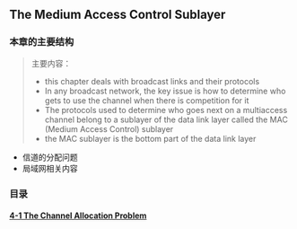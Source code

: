 ## The Medium Access Control Sublayer

### 本章的主要结构

>主要内容：
>
>- this chapter deals with broadcast links and their protocols
>- In any broadcast network, the key issue is how to determine who gets to use the channel when there is competition for it
>- The protocols used to determine who goes next on a multiaccess channel belong to a sublayer of the data link layer called the MAC (Medium Access Control) sublayer
>- the MAC sublayer is the bottom part of the data link layer

- 信道的分配问题
- 局域网相关内容

### 目录

#### [4-1 The Channel Allocation Problem](/chap04/sec01.md)